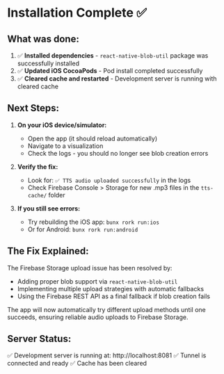 # Installation Complete ✅

## What was done:

1. ✅ **Installed dependencies** - `react-native-blob-util` package was successfully installed
2. ✅ **Updated iOS CocoaPods** - Pod install completed successfully 
3. ✅ **Cleared cache and restarted** - Development server is running with cleared cache

## Next Steps:

1. **On your iOS device/simulator:**
   - Open the app (it should reload automatically)
   - Navigate to a visualization 
   - Check the logs - you should no longer see blob creation errors

2. **Verify the fix:**
   - Look for: `✅ TTS audio uploaded successfully` in the logs
   - Check Firebase Console > Storage for new .mp3 files in the `tts-cache/` folder

3. **If you still see errors:**
   - Try rebuilding the iOS app: `bunx rork run:ios`
   - Or for Android: `bunx rork run:android`

## The Fix Explained:

The Firebase Storage upload issue has been resolved by:
- Adding proper blob support via `react-native-blob-util`
- Implementing multiple upload strategies with automatic fallbacks
- Using the Firebase REST API as a final fallback if blob creation fails

The app will now automatically try different upload methods until one succeeds, ensuring reliable audio uploads to Firebase Storage.

## Server Status:
✅ Development server is running at: http://localhost:8081
✅ Tunnel is connected and ready
✅ Cache has been cleared